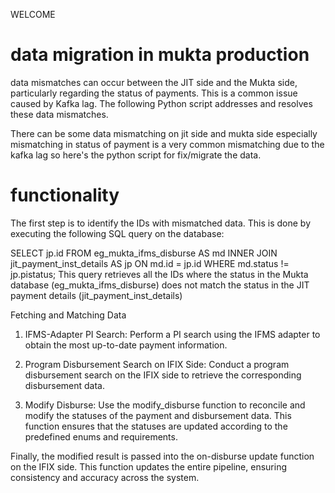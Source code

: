 WELCOME

# data migration in mukta production
data mismatches can occur between the JIT side and the Mukta side, particularly regarding the status of payments. This is a common issue caused by Kafka lag. The following Python script addresses and resolves these data mismatches.


There can be some data mismatching on jit side and mukta side especially mismatching in status of payment is a very common mismatching due to the kafka lag so 
here's the python script for fix/migrate the data.

# functionality

<!-- Identifying Mismatched Data -->
The first step is to identify the IDs with mismatched data. This is done by executing the following SQL query on the database:

SELECT jp.id 
FROM eg_mukta_ifms_disburse AS md 
INNER JOIN jit_payment_inst_details AS jp ON md.id = jp.id 
WHERE md.status != jp.pistatus;
This query retrieves all the IDs where the status in the Mukta database (eg_mukta_ifms_disburse) does not match the status in the JIT payment details (jit_payment_inst_details)

Fetching and Matching Data

1. IFMS-Adapter PI Search: Perform a PI search using the IFMS adapter to obtain the most up-to-date payment information.

2. Program Disbursement Search on IFIX Side: Conduct a program disbursement search on the IFIX side to retrieve the corresponding disbursement data.

3. Modify Disburse: Use the modify_disburse function to reconcile and modify the statuses of the payment and disbursement data. This function ensures that      the statuses are updated according to the predefined enums and requirements.

<!-- Updating the Pipeline -->

Finally, the modified result is passed into the on-disburse update function on the IFIX side. This function updates the entire pipeline, ensuring consistency and accuracy across the system.
